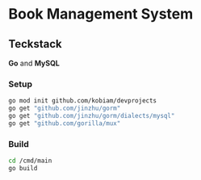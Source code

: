 # Book Management System

## Teckstack

**Go** and **MySQL**

### Setup

```bash
go mod init github.com/kobiam/devprojects
go get "github.com/jinzhu/gorm"
go get "github.com/jinzhu/gorm/dialects/mysql"
go get "github.com/gorilla/mux"
```

### Build

```bash
cd /cmd/main
go build
```
